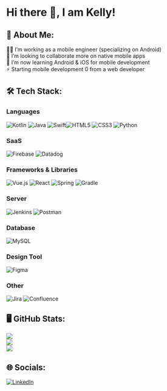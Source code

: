 # Hi there 👋, I am Kelly!

## 💫 About Me:
👨‍💻 I’m working as a mobile engineer (specializing on Android)<br>👯 I’m looking to collaborate more on native mobile apps<br>🌱 I’m now learning Android & iOS for mobile development<br>⚡ Starting mobile development 0 from a web developer 

## 🛠️ Tech Stack:
### Languages
![Kotlin](https://img.shields.io/badge/kotlin-%230095D5.svg?style=for-the-badge&logo=kotlin&logoColor=white) ![Java](https://img.shields.io/badge/java-%23ED8B00.svg?style=for-the-badge&logo=java&logoColor=white) ![Swift](https://img.shields.io/badge/swift-F54A2A?style=for-the-badge&logo=swift&logoColor=white)![HTML5](https://img.shields.io/badge/html5-%23E34F26.svg?style=for-the-badge&logo=html5&logoColor=white) ![CSS3](https://img.shields.io/badge/css3-%231572B6.svg?style=for-the-badge&logo=css3&logoColor=white) ![Python](https://img.shields.io/badge/python-3670A0?style=for-the-badge&logo=python&logoColor=ffdd54)

### SaaS
![Firebase](https://img.shields.io/badge/firebase-%23039BE5.svg?style=for-the-badge&logo=firebase) ![Datadog](https://img.shields.io/badge/datadog-%23632CA6.svg?style=for-the-badge&logo=datadog&logoColor=white)

### Frameworks & Libraries
![Vue.js](https://img.shields.io/badge/vuejs-%2335495e.svg?style=for-the-badge&logo=vuedotjs&logoColor=%234FC08D) ![React](https://img.shields.io/badge/react-%2320232a.svg?style=for-the-badge&logo=react&logoColor=%2361DAFB) ![Spring](https://img.shields.io/badge/spring-%236DB33F.svg?style=for-the-badge&logo=spring&logoColor=white)  ![Gradle](https://img.shields.io/badge/Gradle-02303A.svg?style=for-the-badge&logo=Gradle&logoColor=white) 

### Server
![Jenkins](https://img.shields.io/badge/jenkins-%232C5263.svg?style=for-the-badge&logo=jenkins&logoColor=white) 
![Postman](https://img.shields.io/badge/Postman-FF6C37?style=for-the-badge&logo=postman&logoColor=white)

### Database
![MySQL](https://img.shields.io/badge/mysql-%2300f.svg?style=for-the-badge&logo=mysql&logoColor=white) 	

### Design Tool
![Figma](https://img.shields.io/badge/figma-%23F24E1E.svg?style=for-the-badge&logo=figma&logoColor=white) 

### Other
![Jira](https://img.shields.io/badge/jira-%230A0FFF.svg?style=for-the-badge&logo=jira&logoColor=white) ![Confluence](https://img.shields.io/badge/confluence-%23172BF4.svg?style=for-the-badge&logo=confluence&logoColor=white)

## 🖥️ GitHub Stats:
![](https://github-readme-stats.vercel.app/api?username=AM-Kitty&theme=vue&hide_border=false&include_all_commits=false&count_private=true)<br/>
![](https://github-readme-streak-stats.herokuapp.com/?user=AM-Kitty&theme=vue&hide_border=false)<br/>
![](https://github-readme-stats.vercel.app/api/top-langs/?username=AM-Kitty&theme=vue&hide_border=false&include_all_commits=false&count_private=true&layout=compact)

## 🌐 Socials:
[![LinkedIn](https://img.shields.io/badge/LinkedIn-%230077B5.svg?logo=linkedin&logoColor=white)](https://www.linkedin.com/in/kellygetg/)

